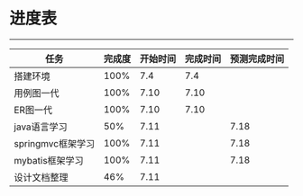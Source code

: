 # 进度表
---------------
|任务 | 完成度 | 开始时间 | 完成时间 | 预测完成时间|
|-----|-----|-----|-----|-----|
|搭建环境 | 100% | 7.4 | 7.4 |    |
|用例图一代 | 100% | 7.10 | 7.10|    |
|ER图一代 | 100% | 7.10 |7.10 |     |
|java语言学习 | 50% | 7.11 |   | 7.18 |
|springmvc框架学习 | 100% | 7.11 |    | 7.18 |
|mybatis框架学习 | 100% | 7.11 |    | 7.18 |
|设计文档整理 | 46% | 7.11 |     |    |
